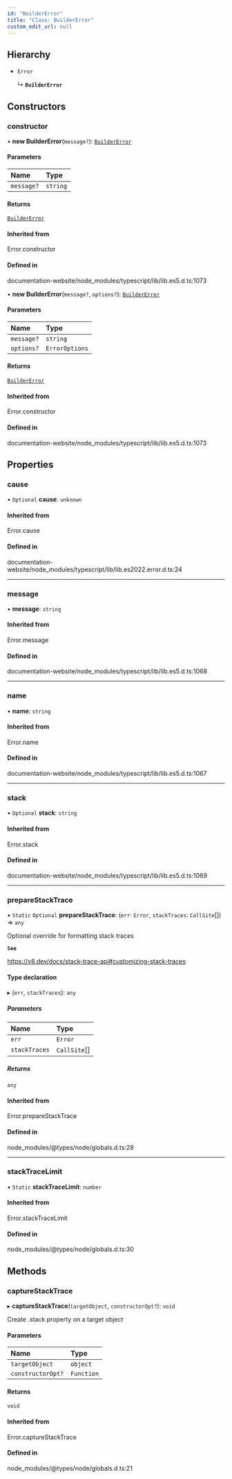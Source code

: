```yaml
---
id: "BuilderError"
title: "Class: BuilderError"
custom_edit_url: null
---
```


## Hierarchy

- `Error`

  ↳ **`BuilderError`**

## Constructors

### constructor

• **new BuilderError**(`message?`): [`BuilderError`](BuilderError.md)

#### Parameters

| Name | Type |
| :------ | :------ |
| `message?` | `string` |

#### Returns

[`BuilderError`](BuilderError.md)

#### Inherited from

Error.constructor

#### Defined in

documentation-website/node_modules/typescript/lib/lib.es5.d.ts:1073

• **new BuilderError**(`message?`, `options?`): [`BuilderError`](BuilderError.md)

#### Parameters

| Name | Type |
| :------ | :------ |
| `message?` | `string` |
| `options?` | `ErrorOptions` |

#### Returns

[`BuilderError`](BuilderError.md)

#### Inherited from

Error.constructor

#### Defined in

documentation-website/node_modules/typescript/lib/lib.es5.d.ts:1073

## Properties

### cause

• `Optional` **cause**: `unknown`

#### Inherited from

Error.cause

#### Defined in

documentation-website/node_modules/typescript/lib/lib.es2022.error.d.ts:24

___

### message

• **message**: `string`

#### Inherited from

Error.message

#### Defined in

documentation-website/node_modules/typescript/lib/lib.es5.d.ts:1068

___

### name

• **name**: `string`

#### Inherited from

Error.name

#### Defined in

documentation-website/node_modules/typescript/lib/lib.es5.d.ts:1067

___

### stack

• `Optional` **stack**: `string`

#### Inherited from

Error.stack

#### Defined in

documentation-website/node_modules/typescript/lib/lib.es5.d.ts:1069

___

### prepareStackTrace

▪ `Static` `Optional` **prepareStackTrace**: (`err`: `Error`, `stackTraces`: `CallSite`[]) => `any`

Optional override for formatting stack traces

**`See`**

https://v8.dev/docs/stack-trace-api#customizing-stack-traces

#### Type declaration

▸ (`err`, `stackTraces`): `any`

##### Parameters

| Name | Type |
| :------ | :------ |
| `err` | `Error` |
| `stackTraces` | `CallSite`[] |

##### Returns

`any`

#### Inherited from

Error.prepareStackTrace

#### Defined in

node_modules/@types/node/globals.d.ts:28

___

### stackTraceLimit

▪ `Static` **stackTraceLimit**: `number`

#### Inherited from

Error.stackTraceLimit

#### Defined in

node_modules/@types/node/globals.d.ts:30

## Methods

### captureStackTrace

▸ **captureStackTrace**(`targetObject`, `constructorOpt?`): `void`

Create .stack property on a target object

#### Parameters

| Name | Type |
| :------ | :------ |
| `targetObject` | `object` |
| `constructorOpt?` | `Function` |

#### Returns

`void`

#### Inherited from

Error.captureStackTrace

#### Defined in

node_modules/@types/node/globals.d.ts:21
